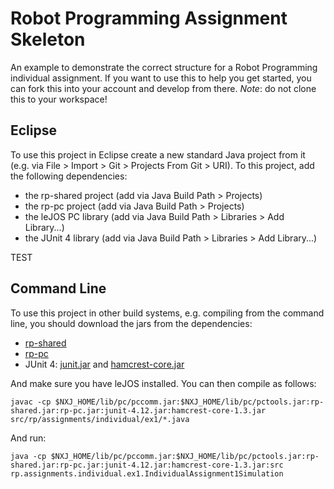 # Robot Programming Assignment Skeleton

An example to demonstrate the correct structure for a Robot Programming individual assignment. If you want to use this to help you get started, you can fork this into your account and develop from there. *Note*: do not clone this to your workspace!

## Eclipse 

To use this project in Eclipse create a new standard Java project from it (e.g. via File > Import > Git > Projects From Git > URI). To this project, add the following dependencies: 

 * the rp-shared project  (add via Java Build Path > Projects)
 * the rp-pc project (add via Java Build Path > Projects)
 * the leJOS PC library (add via Java Build Path > Libraries > Add Library...)
 * the JUnit 4 library (add via Java Build Path > Libraries > Add Library...)
 
 TEST

## Command Line

To use this project in other build systems, e.g. compiling from the command line, you should download the jars from the dependencies:

 * [rp-shared](https://raw.githubusercontent.com/hawesie/rp-shared/master/export/rp-shared.jar)
 * [rp-pc](https://raw.githubusercontent.com/hawesie/rp-pc/rp16/export/rp-pc.jar)
 * JUnit 4: [junit.jar](http://bit.ly/My9IXz) and [hamcrest-core.jar](http://bit.ly/1gbl25b)

And make sure you have leJOS installed. You can then compile as follows:

```
javac -cp $NXJ_HOME/lib/pc/pccomm.jar:$NXJ_HOME/lib/pc/pctools.jar:rp-shared.jar:rp-pc.jar:junit-4.12.jar:hamcrest-core-1.3.jar  src/rp/assignments/individual/ex1/*.java
```

And run:

```
java -cp $NXJ_HOME/lib/pc/pccomm.jar:$NXJ_HOME/lib/pc/pctools.jar:rp-shared.jar:rp-pc.jar:junit-4.12.jar:hamcrest-core-1.3.jar:src rp.assignments.individual.ex1.IndividualAssignment1Simulation
```
